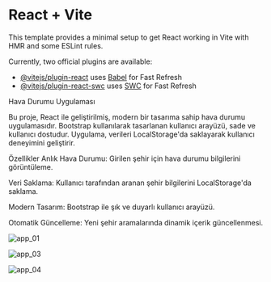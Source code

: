 # React + Vite

This template provides a minimal setup to get React working in Vite with HMR and some ESLint rules.

Currently, two official plugins are available:

- [@vitejs/plugin-react](https://github.com/vitejs/vite-plugin-react/blob/main/packages/plugin-react/README.md) uses [Babel](https://babeljs.io/) for Fast Refresh
- [@vitejs/plugin-react-swc](https://github.com/vitejs/vite-plugin-react-swc) uses [SWC](https://swc.rs/) for Fast Refresh



Hava Durumu Uygulaması 

Bu proje, React ile geliştirilmiş, modern bir tasarıma sahip hava durumu uygulamasıdır. Bootstrap kullanılarak tasarlanan kullanıcı arayüzü, sade ve kullanıcı dostudur. Uygulama, verileri LocalStorage'da saklayarak kullanıcı deneyimini geliştirir.

Özellikler
 Anlık Hava Durumu: Girilen şehir için hava durumu bilgilerini görüntüleme.
 
 Veri Saklama: Kullanıcı tarafından aranan şehir bilgilerini LocalStorage'da saklama.
 
 Modern Tasarım: Bootstrap ile şık ve duyarlı kullanıcı arayüzü.
 
 Otomatik Güncelleme: Yeni şehir aramalarında dinamik içerik güncellenmesi.
 

 
![app_01](https://github.com/user-attachments/assets/39e70f57-7090-4214-b839-d4799eb63a07)

![app_03](https://github.com/user-attachments/assets/004913fd-0e4b-471a-b082-b35c6d045bd1)

![app_04](https://github.com/user-attachments/assets/d2999c5d-6a3b-42ce-bf4c-d02c4ea3a120)
